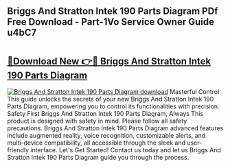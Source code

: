 ## Briggs And Stratton Intek 190 Parts Diagram PDf Free Download - Part-1Vo Service Owner Guide u4bC7

# <h2><a href="http://dfhl529.blite.top/?on=Briggs+And+Stratton+Intek+190+Parts+Diagram">🔗Download New 👉🔴 Briggs And Stratton Intek 190 Parts Diagram</a></h2>

[![Briggs And Stratton Intek 190 Parts Diagram download](https://i.imgur.com/lujVjoI.png)](http://dfhl529.blite.top/?on=Briggs+And+Stratton+Intek+190+Parts+Diagram)
Masterful Control This guide unlocks the secrets of your new Briggs And Stratton Intek 190 Parts Diagram, empowering you to control its functionalities with precision. Safety First Briggs And Stratton Intek 190 Parts Diagram, Always This product is designed with safety in mind. Please follow all safety precautions. Briggs And Stratton Intek 190 Parts Diagram advanced features include augmented reality, voice recognition, customizable alerts, and multi-device compatibility, all accessible through the sleek and user-friendly interface. Let's Get Started! Contact us today and let us Briggs And Stratton Intek 190 Parts Diagram guide you through the process.
